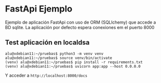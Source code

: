 # FastApi Ejemplo

Ejemplo de aplicación FastApi con uso de ORM (SQLlchemy) que accede a BD sqlite.
La aplicación por defecto espera conexiones em el puerto 8000

## Test aplicación en localdsa


```console
alu@xdebian11:~/pruebas$ python3 -m venv venv
alu@xdebian11:~/pruebas$ source venv/bin/activate
(venv) alu@xdebian11:~/pruebas$ pip install -r requirements.txt 
(venv) alu@xdebian11:~/pruebas$ uvicorn app:app --host 0.0.0.0
``` 

Y acceder a `http://localhost:8000/docs`


